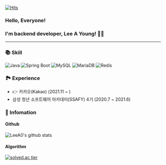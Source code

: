[![Hits](https://hits.seeyoufarm.com/api/count/incr/badge.svg?url=https%3A%2F%2Fgithub.com%2FLeeA0&count_bg=%2379C83D&title_bg=%23555555&icon=github.svg&icon_color=%23E7E7E7&title=hits&edge_flat=false)](https://hits.seeyoufarm.com)

### Hello, Everyone! 
### I'm backend developer, Lee A Young! 👩‍💻

---
### 📚 Skill

![Java](https://img.shields.io/badge/Java-007396?style=plastic&logo=Java&logoColor=white)
![Spring Boot](https://img.shields.io/badge/Spring_Boot-6DB33F?style=plastic&logo=Spring-Boot&logoColor=white)
![MySQL](https://img.shields.io/badge/MySQL-4479A1?style=plastic&logo=MySQL&logoColor=white)
![MariaDB](https://img.shields.io/badge/MariaDB-003545?style=plastic&logo=MariaDB&logoColor=white)
![Redis](https://img.shields.io/badge/Redis-DC382D?style=plastic&logo=Redis&logoColor=white)

### 🏞 Experience
- 👉 카카오(Kakao) (2021.11 ~ )
- 삼성 청년 소프트웨어 아카데미(SSAFY) 4기 (2020.7 ~ 2021.6)

### 📖 Infomation
#### Github
![LeeA0's github stats](https://github-readme-stats.vercel.app/api?username=LeeA0&show_icons=true)
#### Algorithm
[![solved.ac tier](http://mazassumnida.wtf/api/generate_badge?boj=lay0711)](https://solved.ac/lay0711)
